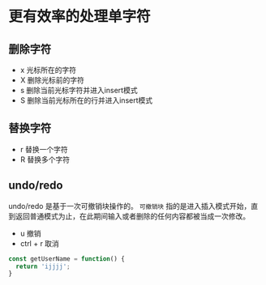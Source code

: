 # 更有效率的处理单字符

## 删除字符
* x 光标所在的字符
* X 删除光标前的字符
* s 删除当前光标字符并进入insert模式
* S 删除当前光标所在的行并进入insert模式

## 替换字符
* r 替换一个字符
* R 替换多个字符

## undo/redo
undo/redo 是基于一次可撤销块操作的。 
`可撤销块` 指的是进入插入模式开始，直到返回普通模式为止，在此期间输入或者删除的任何内容都被当成一次修改。

* u 撤销
* ctrl + r 取消

```javascript
const getUserName = function() {
  return 'ijjjj';
}
```